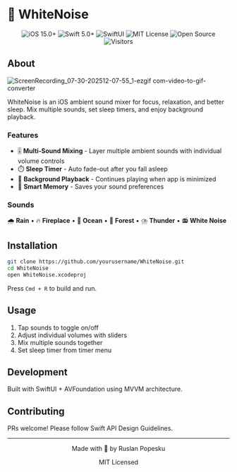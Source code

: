 # 🎵 WhiteNoise

<div align="center">
  <img src="https://img.shields.io/badge/iOS-15.0+-000000?style=flat-square&logo=apple&logoColor=white" alt="iOS 15.0+">
  <img src="https://img.shields.io/badge/Swift-5.0+-FA7343?style=flat-square&logo=swift&logoColor=white" alt="Swift 5.0+">
  <img src="https://img.shields.io/badge/SwiftUI-blue?style=flat-square&logo=swift&logoColor=white" alt="SwiftUI">
  <img src="https://img.shields.io/badge/License-MIT-green.svg?style=flat-square" alt="MIT License">
  <img src="https://img.shields.io/badge/Open%20Source-❤️-red?style=flat-square" alt="Open Source">
  <br>
  <img src="https://visitor-badge.laobi.icu/badge?page_id=ruslanpopesku.whitenoise" alt="Visitors">
</div>

## About

![ScreenRecording_07-30-202512-07-55_1-ezgif com-video-to-gif-converter](https://github.com/user-attachments/assets/114063c8-1fe3-478c-b676-247698841ed7)

WhiteNoise is an iOS ambient sound mixer for focus, relaxation, and better sleep. Mix multiple sounds, set sleep timers, and enjoy background playback.

### Features

- 🎚️ **Multi-Sound Mixing** - Layer multiple ambient sounds with individual volume controls
- ⏱️ **Sleep Timer** - Auto fade-out after you fall asleep
- 🌙 **Background Playback** - Continues playing when app is minimized
- 💾 **Smart Memory** - Saves your sound preferences

### Sounds

🌧️ **Rain** • 🔥 **Fireplace** • 🌊 **Ocean** • 🌲 **Forest** • ⛈️ **Thunder** • 📻 **White Noise**

## Installation

```bash
git clone https://github.com/yourusername/WhiteNoise.git
cd WhiteNoise
open WhiteNoise.xcodeproj
```

Press `Cmd + R` to build and run.

## Usage

1. Tap sounds to toggle on/off
2. Adjust individual volumes with sliders
3. Mix multiple sounds together
4. Set sleep timer from timer menu

## Development

Built with SwiftUI + AVFoundation using MVVM architecture.

## Contributing

PRs welcome! Please follow Swift API Design Guidelines.

---

<div align="center">
  <p>Made with 🎵 by Ruslan Popesku</p>
  <p>MIT Licensed</p>
</div>
